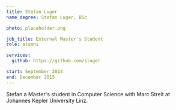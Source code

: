 ```yaml
---
title: Stefan Luger
name_degree: Stefan Luger, BSc

photo: placeholder.png

job_title: External Master's Student
role: alumni

services:
  github: https://github.com/sluger

start: September 2014
end: December 2015
---
```

Stefan a Master's student in Computer Science with Marc Streit at Johannes Kepler University Linz.